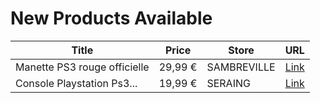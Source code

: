 # New Products Available

| Title | Price | Store | URL |
|---|---|---|---|
| Manette PS3 rouge officielle | 29,99 € | SAMBREVILLE | [Link](https://www.cashconverters.be/fr/accessoires-jeux-video/863387-manette-ps3-rouge-officielle.html) |
| Console Playstation  Ps3... | 19,99 € | SERAING | [Link](https://www.cashconverters.be/fr/consoles-sony/863625-console-playstation-ps3-fat-40-sans-manette-cables.html) |
